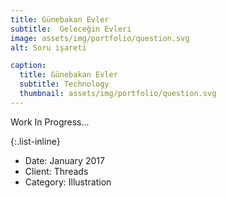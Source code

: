 ```yaml
---
title: Günebakan Evler
subtitle:  Geleceğin Evleri
image: assets/img/portfolio/question.svg
alt: Soru işareti

caption:
  title: Günebakan Evler
  subtitle: Technology
  thumbnail: assets/img/portfolio/question.svg
---
```

Work In Progress...

{:.list-inline}
- Date: January 2017
- Client: Threads
- Category: Illustration

